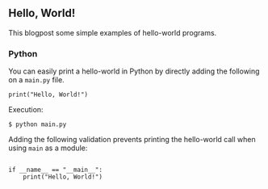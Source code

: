 ## Hello, World!


This blogpost some simple examples of hello-world programs.

### Python

You can easily print a hello-world in Python by directly adding the following on a `main.py` file.

```python=
print("Hello, World!")
```

Execution:

```commandline
$ python main.py
```

Adding the following validation prevents printing the hello-world call when using `main` as a module:

```python=

if __name__ == "__main__":
    print("Hello, World!")

```